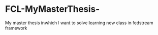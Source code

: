 # FCL-MyMasterThesis-
My master thesis inwhich I want to solve learning new class in fedstream framework

